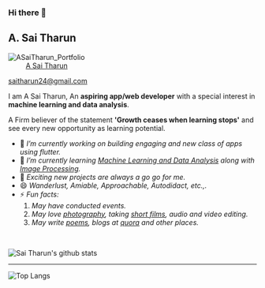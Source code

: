 ### Hi there 👋

## A. Sai Tharun

![ASaiTharun_Portfolio](https://user-images.githubusercontent.com/50414959/137874773-68e05152-4f89-4eb3-ba36-07653d5a2ad8.png)<br>
&nbsp;&nbsp;&nbsp;&nbsp;&nbsp;&nbsp;&nbsp;&nbsp;  [A Sai Tharun](https://saitharun24.github.io)


saitharun24@gmail.com


I am A Sai Tharun, An **aspiring app/web developer** with a special interest in **machine learning and data analysis**.

A Firm believer of the statement **'Growth ceases when learning stops'** and see every new opportunity as learning potential. 

- 🔭 _I’m currently working on building engaging and new class of apps using flutter._
- 🌱 _I’m currently learning [Machine Learning and Data Analysis](https://docs.google.com/document/d/1qhv-jP5PryAOzqifTfnsy04I5R6OybGDzpsOScSNAIM/edit?usp=sharing) along with [Image Processing](https://docs.google.com/document/d/1hSDgMjwZIRqr_x7kdjRixooQmDYCEcXIaPQyK2ggp74/edit?usp=sharing)._
- 👯 _Exciting new projects are always a go go for me._
- 😄 _Wanderlust, Amiable, Approachable, Autodidact, etc.,._
- ⚡ _Fun facts:_
     1. _May have conducted events._
     2. _May love [photography](https://www.instagram.com/picsby_tharun/), taking [short films](https://www.youtube.com/channel/UCe0bu8KQYOVwTQsavn2-IRQ), audio and video editing._
     3. _May write [poems](https://www.instagram.com/thoughtsof_tharun/), blogs at [quora](https://www.quora.com/profile/Sai-Tharun-51) and other places._

<br />

![Sai Tharun's github stats](https://github-readme-stats.vercel.app/api?username=saitharun24&show_icons=true)

<hr />

![Top Langs](https://github-readme-stats.vercel.app/api/top-langs/?username=saitharun24&show_icons=true&layout=compact)

<!--
**saitharun24/saitharun24** is a ✨ _special_ ✨ repository because its `README.md` (this file) appears on your GitHub profile.
